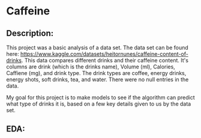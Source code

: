 # Caffeine

## Description:

This project was a basic analysis of a data set. The data set can be found here: https://www.kaggle.com/datasets/heitornunes/caffeine-content-of-drinks. This data compares different drinks and their caffeine content. It's columns are drink (which is the drinks name), Volume (ml), Calories, Caffiene (mg), and drink type. The drink types are coffee, energy drinks, energy shots, soft drinks, tea, and water. There were no null entries in the data.

My goal for this project is to make models to see if the algorithm can predict what type of drinks it is, based on a few key details given to us by the data set.

## EDA:



